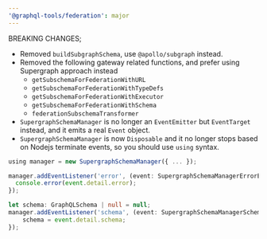 ```yaml
---
'@graphql-tools/federation': major
---
```


BREAKING CHANGES;

- Removed `buildSubgraphSchema`, use `@apollo/subgraph` instead.
- Removed the following gateway related functions, and prefer using Supergraph approach instead
    - `getSubschemaForFederationWithURL`
    - `getSubschemaForFederationWithTypeDefs`
    - `getSubschemaForFederationWithExecutor`
    - `getSubschemaForFederationWithSchema`
    - `federationSubschemaTransformer`
- `SupergraphSchemaManager` is no longer an `EventEmitter` but `EventTarget` instead, and it emits a real `Event` object.
- `SupergraphSchemaManager` is now `Disposable` and it no longer stops based on Nodejs terminate events, so you should use `using` syntax.

```ts
using manager = new SupergraphSchemaManager({ ... });

manager.addEventListener('error', (event: SupergraphSchemaManagerErrorEvent) => {
  console.error(event.detail.error);
});

let schema: GraphQLSchema | null = null;
manager.addEventListener('schema', (event: SupergraphSchemaManagerSchemaEvent) => {
    schema = event.detail.schema;
});
```